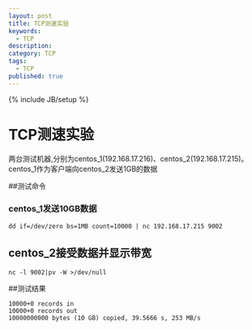 ```yaml
---
layout: post
title: TCP测速实验
keywords:
  - TCP
description: 
category: TCP
tags:
  - TCP
published: true
---
```

{% include JB/setup %}

# TCP测速实验
两台测试机器,分别为centos_1(192.168.17.216)、centos_2(192.168.17.215)。centos_1作为客户端向centos_2发送1GB的数据


##测试命令

### centos_1发送10GB数据
```
dd if=/dev/zero bs=1MB count=10000 | nc 192.168.17.215 9002
```
## centos_2接受数据并显示带宽
```
nc -l 9002|pv -W >/dev/null
```

##测试结果
```
10000+0 records in
10000+0 records out
10000000000 bytes (10 GB) copied, 39.5666 s, 253 MB/s

```
